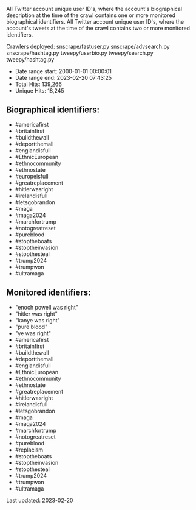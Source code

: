 All Twitter account unique user ID's, where the account's biographical description at the time of the crawl contains one or more monitored biographical 
identifiers. All Twitter account unique user ID's, where the account's tweets at the time of the crawl contains two or more monitored identifiers.

Crawlers deployed: snscrape/fastuser.py snscrape/advsearch.py snscrape/hashtag.py tweepy/userbio.py tweepy/search.py tweepy/hashtag.py

* Date range start: 2000-01-01 00:00:01
* Date range end: 2023-02-20 07:43:25
* Total Hits: 139,266
* Unique Hits: 18,245

## Biographical identifiers:

* #americafirst 
* #britainfirst 
* #buildthewall 
* #deportthemall 
* #englandisfull 
* #EthnicEuropean 
* #ethnocommunity 
* #ethnostate 
* #europeisfull 
* #greatreplacement
* #hitlerwasright
* #irelandisfull
* #letsgobrandon
* #maga
* #maga2024
* #marchfortrump
* #notogreatreset
* #pureblood
* #stoptheboats
* #stoptheinvasion
* #stopthesteal
* #trump2024
* #trumpwon
* #ultramaga

## Monitored identifiers:

* "enoch powell was right"
* "hitler was right"
* "kanye was right"
* "pure blood"
* "ye was right"
* #americafirst 
* #britainfirst 
* #buildthewall 
* #deportthemall
* #englandisfull
* #EthnicEuropean
* #ethnocommunity
* #ethnostate
* #greatreplacement
* #hitlerwasright
* #irelandisfull
* #letsgobrandon
* #maga
* #maga2024
* #marchfortrump
* #notogreatreset
* #pureblood
* #replacism
* #stoptheboats
* #stoptheinvasion
* #stopthesteal
* #trump2024
* #trumpwon
* #ultramaga

Last updated: 2023-02-20
